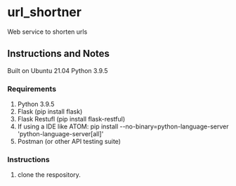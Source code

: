 # url_shortner
Web service to shorten urls

## Instructions and Notes
Built on Ubuntu 21.04
Python 3.9.5

### Requirements
1. Python 3.9.5
2. Flask (pip install flask)
3. Flask Restufl (pip install flask-restful)
4. If using a IDE like ATOM: pip install --no-binary=python-language-server 'python-language-server[all]'
5. Postman (or other API testing suite)

### Instructions
1. clone the respository. 


